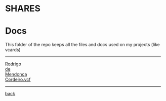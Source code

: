 # SHARES
# Docs
This folder of the repo keeps all the files and docs used on my projects (like vcards)

---------------------------
[Rodrigo](Rodrigo)<br>
[de](de)<br>
[Mendonça](Mendonça)<br>
[Cordeiro.vcf](Cordeiro.vcf)<br>

---------------------------

[back](../)
